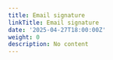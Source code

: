 ```yaml
---
title: Email signature
linkTitle: Email signature
date: '2025-04-27T18:00:00Z'
weight: 0
description: No content
---
```



